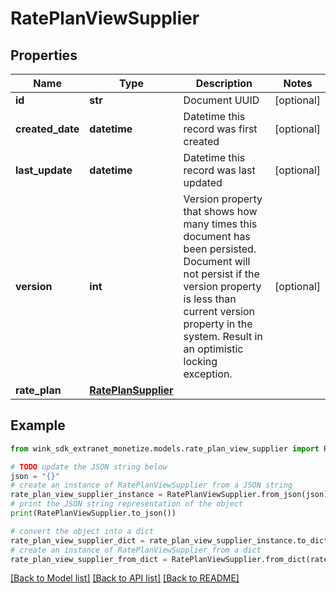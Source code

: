 # RatePlanViewSupplier


## Properties

Name | Type | Description | Notes
------------ | ------------- | ------------- | -------------
**id** | **str** | Document UUID | [optional] 
**created_date** | **datetime** | Datetime this record was first created | [optional] 
**last_update** | **datetime** | Datetime this record was last updated | [optional] 
**version** | **int** | Version property that shows how many times this document has been persisted. Document will not persist if the version property is less than current version property in the system. Result in an optimistic locking exception. | [optional] 
**rate_plan** | [**RatePlanSupplier**](RatePlanSupplier.md) |  | 

## Example

```python
from wink_sdk_extranet_monetize.models.rate_plan_view_supplier import RatePlanViewSupplier

# TODO update the JSON string below
json = "{}"
# create an instance of RatePlanViewSupplier from a JSON string
rate_plan_view_supplier_instance = RatePlanViewSupplier.from_json(json)
# print the JSON string representation of the object
print(RatePlanViewSupplier.to_json())

# convert the object into a dict
rate_plan_view_supplier_dict = rate_plan_view_supplier_instance.to_dict()
# create an instance of RatePlanViewSupplier from a dict
rate_plan_view_supplier_from_dict = RatePlanViewSupplier.from_dict(rate_plan_view_supplier_dict)
```
[[Back to Model list]](../README.md#documentation-for-models) [[Back to API list]](../README.md#documentation-for-api-endpoints) [[Back to README]](../README.md)


